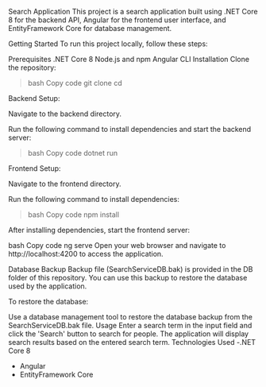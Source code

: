 Search Application
This project is a search application built using .NET Core 8 for the backend API, Angular for the frontend user interface, and EntityFramework Core for database management.

Getting Started
To run this project locally, follow these steps:

Prerequisites
.NET Core 8
Node.js and npm
Angular CLI
Installation
Clone the repository:

> bash
> Copy code
> git clone <repository-url>
> cd <project-folder>

Backend Setup:

Navigate to the backend directory.

Run the following command to install dependencies and start the backend server:

> bash
> Copy code
> dotnet run


Frontend Setup:

Navigate to the frontend directory.

Run the following command to install dependencies:

> bash
> Copy code
> npm install

After installing dependencies, start the frontend server:

bash
Copy code
ng serve
Open your web browser and navigate to http://localhost:4200 to access the application.

Database Backup
Backup file (SearchServiceDB.bak) is provided in the DB folder of this repository. You can use this backup to restore the database used by the application.

To restore the database:

Use a database management tool to restore the database backup from the SearchServiceDB.bak file.
Usage
Enter a search term in the input field and click the 'Search' button to search for people.
The application will display search results based on the entered search term.
Technologies Used
 -.NET Core 8
 - Angular
 - EntityFramework Core
